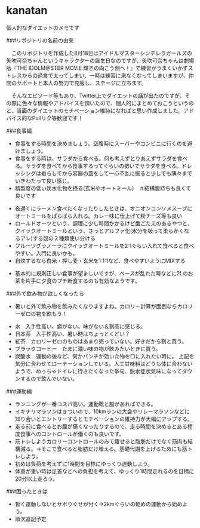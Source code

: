kanatan
=======

個人的なダイエットのメモです


###リポジトリの名前の由来

　このリポジトリを作成した8月18日はアイドルマスターシンデレラガールズの矢吹可奈ちゃんというキャラクターの誕生日なのですが、矢吹可奈ちゃんは劇場版『THE IDOLM@STER MOVIE 輝きの向こう側へ！』で練習がうまくいかずストレスからの過食で太ってしまい、一時は練習に来なくなってしまいますが、仲間のサポートと本人の努力で克服し、ステージに立ちます。

　そんなエピソード等もあり、Twitter上でダイエットの話が出たのですが、その際に色々な情報やアドバイスを頂いたので、個人的にまとめておこうというのと、当面のダイエットのモチベーション維持になればと思い作成しました。アドバイス的なPullリク等歓迎です！
 
###食事編
* 食事をする時間を決めましょう。空腹時にスーパーやコンビニに行くのを避けましょう。
* 食事をする時は、サラダから食べる。何も考えずとりあえずサラダを食べる。サラダを食べてから食事するってぐらいの勢いでサラダを食べる。ドレッシングは垂らしてから容器の蓋をして一心不乱に振ると少しでも隅々までいきわたって良い感じ。
* 精製度の低い炭水化物を摂る(玄米やオートミール)　＃結構腹持ちも良くて良いです
 - 夜遅くにラーメン食べたくなったりしたときは、オニオンコンソメスープにオートミールをぱらぱら入れる。カレー味に仕上げて粉チーズ等も良い
 - ロールドオーツという、調理に少し時間かかるけど歯ごたえのあるやつと、クイックオートミールという、さっとアルファ化(水分を吸って柔らかくなるアレ)する奴の２種類使い分ける
 - フルーツグラノーラにクイックオートミールを2:1ぐらい入れて食べると食べやすい。入門に良いかも。
 - 自炊するなら白米・押し麦・玄米を1:1:1など、食べやすいようにMIXする
* 基本的に規則正しい食事が望ましいですが、ペースが乱れた時などに2Lのお茶を片手に夕食のプチ断食するのも有効なようです。
 
###外で飲み物が欲しくなったら
* 暑いと外で飲み物を飲みたくなりますよね。カロリー計算が面倒ならカロリーゼロの物を飲もう！
 - 水　入手性高い、癖がない。味がない＆割高に感じる。
 - 日本茶　入手性高い、暑い時はちょっとくどい？
 - 紅茶　カロリーゼロのものはあまり売っていない。好きだから割と買う。
 - ブラックコーヒー　たまに濃い味の物が飲みたいときに買う。
 - 炭酸水　運動の後など、何かパンチが効いた物を口に入れたい時に。
上記を気分に合わせてローテーションしている。人工甘味料はどうも体に合わないようで、めっちゃトイレに行きたくなった挙句、脱水症状気味になってダウンするので飲んでいない。

###運動編
* ランニングが一番コスパ高い。運動靴と服があればできる。
* イキナリマラソンはきついので、10kmランの大会やリレーマラソンなどに知り合いとエントリーするとモチベーションの維持力が大幅にアップする。
* 走る前に食べるとお腹が痛くなったりするので、走る時間を決めるとある程度食事へのコントロールが働くのも良いです。
* 筋トレしようカロリーコントロールのみで痩せると脂肪だけでなく筋肉も結構減る。→そこで食べると脂肪だけ増える。基礎代謝を上げるためにも筋トレしよう。
* 初めは負荷を考えずに1時間を目標にゆっくり運動しよう。
* 体重が重い時は足首などへの負担を考えて、ゆっくり1時間走れるのを目標に20分以上走ろう。

###困ったときは
* 暫く運動しないとサボりぐせが付く→2kmぐらいの軽めの運動から始めよう。
* 順次追記予定

